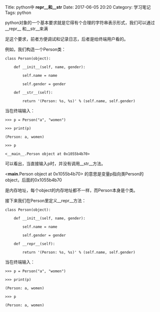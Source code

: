Title: python中 __repr__和__str__ 
Date: 2017-06-05 20:20
Category: 学习笔记
Tags: python

python对象的一个基本要求就是它得有个合理的字符串表示形式，我们可以通过__repr__ 和__str__来满

足这个要求，前者方便调试和记录日志，后者是给终端用户看的。

例如，我们构造一个Person类：

    class Person(object):

        def __init__(self, name, gender):

            self.name = name

            self.gender = gender

        def __str__(self):

            return '(Person: %s, %s)' % (self.name, self.gender)

当在终端输入：

    >>> p = Person("a", "women")

    >>> print(p)

    (Person: a, women)

    >>> p

    <__main__.Person object at 0x1055b4b70>

可以看出，当直接输入p时，并没有调用__str__方法。

<__main__.Person object at 0x1055b4b70> 的意思是变量p指向类Person的object，后面的0x1055b4b70

是内存地址，每个object的内存地址都不一样，而Person本身是个类。

接下来我们在Person里定义__repr__方法：

    class Person(object):

        def __init__(self, name, gender):

            self.name = name

            self.gender = gender

        def __repr__(self):

            return '(Person: %s, %s)' % (self.name, self.gender)

当在终端输入：

    >>> p = Person("a", "women")

    >>> print(p)

    (Person: a, women)

    >>> p

    (Person: a, women)

